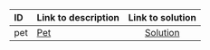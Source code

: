 | ID | Link to description | Link to solution |
|:---|:---|:---:|
| pet | [Pet](https://open.kattis.com/problems/pet) | [Solution](https://github.com/versenyi98/leetcode-solutions/tree/main/solutions/Pet)|
